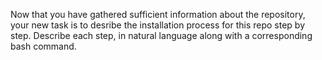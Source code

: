 Now that you have gathered sufficient information about the repository, your new task is to desribe the installation process for this repo step by step.
Describe each step, in natural language along with a corresponding bash command.